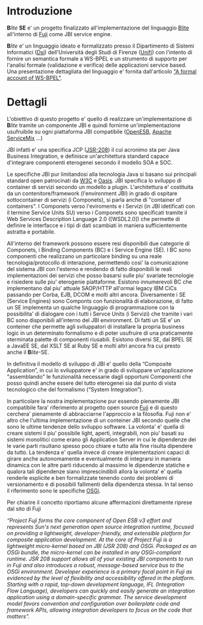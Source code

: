 # Introduzione #

**B**_lite_ **SE** e' un progetto finalizzato all'implementazione del linguaggio [Blite](http://rap.dsi.unifi.it/cows/papers/blite.pdf) all'interno di [Fuji](https://fuji.dev.java.net/) come JBI service engine.

**B**_lite_ e' un linguaggio ideato e formalizzato presso il Dipartimento di Sistemi Informatici ([Dsi](http://www.dsi.unifi.it)) dell'Università degli Studi di Firenze ([Unifi](http://www.unifi.it)) con l'intento di fornire un semantica formale a WS-BPEL e un strumento di supporto per l'analisi formale (validazione e verifica) delle applicazioni service based. Una presentazione dettagliata del linguaggio e' fornita dall'articolo ["A formal account of WS-BPEL"](http://rap.dsi.unifi.it/cows/papers/blite.pdf).

# Dettagli #

L'obiettivo di questo progetto e' quello di realizzare un'implementazione di **B**_lite_ tramite un componente JBI e quindi fornirne un'implementazione usufruibile su ogni piattaforma JBI compatibile ([OpenESB](https://open-esb.dev.java.net/), [Apache ServiceMix](http://servicemix.apache.org/home.html) ...)

JBI infatti e' una specifica JCP ([JSR-208](http://jcp.org/aboutJava/communityprocess/final/jsr208/index.html)) il cui acronimo sta per Java Business Integration, e definisce un'architettura standard capace d'integrare componenti eterogenei secondo il modello SOA e SOC.

Le specifiche JBI pur limitandosi alla tecnologia Java si basano sui principali standard open patrocinati da [W3C](http://www.w3.org/) e [Oasis](http://www.oasis-open.org/home/index.php).
JBI specifica lo sviluppo di container di servizi secondo un modello a plugin. L'architettura e' costituita da un contenitore/framework (l'environment JBI) in grado di ospitare sottocontainer di servizi (i Componets), si parla anche di "container of containers". I Componets verso l'eviroments e i Servizi (in JBI idetificati con il termine Service Units SU) verso i Componets sono specificati tramite il Web Services Description Language 2.0 ([WSDL2.0]) che permette di definire le interfacce e i tipi di dati scambiati in maniera sufficientemente astratta e portabile.

All'interno del framework possono essere resi disponibili due categorie di Componets, i Binding Components (BC) e i Service Engine (SE). I BC sono componenti che realizzano un particolare binding su una reale tecnologia/protocollo di interazione, permettendo cosi' la comunicazione del sistema JBI con l'esterno e rendendo di fatto disponibili le reali implementazioni dei servizi che posso basarsi sulle piu' svariate tecnologie e risiedere sulle piu' eterogenie piattaforme. Esistono innumerevoli BC che implementano dal piu' attuale SAOP/HTTP all'ormai legacy IBM CiCs passando per Corba, EJB, DCOM e molti altri ancora. Diversamente i SE (Service Engines) sono Componts con funzionalità di elaborazione, di fatto un SE implementa un qualche linguaggio di programmazione con la possibilita' di dialogare con i tutti i Servce Units (i Servizi) che tramite i vari BC sono disponibili all'interno del JBI environment. Di fatti un SE e' un conteiner che permette agli sviluppatori di installare la propria business logic in un determinato formalismo e di poter usufruire di una praticamente sterminata palette di componenti riusabili. Esistono diversi SE, dal BPEL SE a JavaEE SE, dal XSLT SE al Ruby SE e molti altri ancora fra cui presto anche il **B**_lite_-SE.

In definitiva il modello di sviluppo di JBI e' quello della “Composite Application”, in cui lo sviluppatore e' in grado di sviluppare un'applicazione "assemblando" le funzionalità necessarie  dagli opportuni Componenti che posso quindi anche essere del tutto eterogenei sia dal punto di vista   tecnologico che del formalismo (“System Integration”).

In particolare la nostra implementazione pur essendo pienamente JBI compatibile fara' riferimento al progetto open source [Fuji](https://fuji.dev.java.net/) e di questo cerchera' pienamente di abbracciarne l'approccio e la filosofia. Fuji non e' altro che l'ultima implementazione di un conteiner JBI secondo quelle che sono le ultime tendenze dello sviluppo software. La volonta' e' quella di creare sistemi il piu' possibile light, aperti, integrabili, non piu' basati su sistemi monolitici come erano gli Application Server in cui le dipendenze dei le varie parti risultano spesso poco chiare e tutto alla fine risulta dipendere da tutto. La tendenza e' quella invece di creare implementazioni capaci di girare anche autonomamente e eventualmente di integrarsi in maniera dinamica con le altre parti riducendo al massimo le dipendenze statiche e qualora tali dipendenze siano imprescindibili allora la volonta' e' quella renderle esplicite e ben formalizzate tenendo conto dei problemi di versionamento e di possibili fallimenti della dipendenza stessa. In tal senso il riferimento sono le specifiche [OSGi](http://www.osgi.org/Main/HomePage).

Per chiarire il concetto riportiamo alcune affermazioni direttamente riprese dal sito di Fuji

_“Project Fuji forms the core component of Open ESB v3 effort and represents Sun's next generation open source integration runtime, focused on providing a lightweight, developer-friendly, and extensible platform for composite application development. At the core of Project Fuji is a lightweight micro-kernel based on JBI (JSR 208) and OSGi. Packaged as an OSGi bundle, the micro-kernel can be installed in any OSGi-compliant runtime. JSR 208 support allows all of your existing JBI components to run in Fuji and also introduces a robust, message-based service bus to the OSGi environment. Developer experience is a primary focal point in Fuji as evidenced by the level of flexibility and accessibility offered in the platform. Starting with a rapid, top-down development language, IFL (Integration Flow Language), developers can quickly and easily generate an integration application using a domain-specific grammar. The service development model favors convention and configuration over boilerplate code and framework APIs, allowing integration developers to focus on the code that matters”._